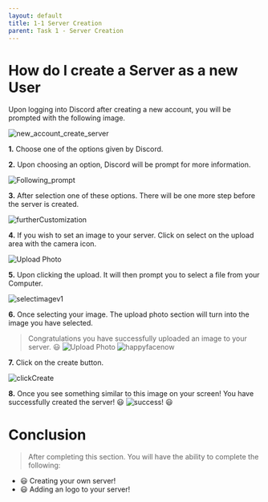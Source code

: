 ```yaml
---
layout: default
title: 1-1 Server Creation
parent: Task 1 - Server Creation
---
```


# How do I create a Server as a new User

Upon logging into Discord after creating a new account, you will be prompted with the following image.

  ![new_account_create_server](https://user-images.githubusercontent.com/65834553/161900371-3ea2bf77-24de-4451-8d2d-a8873f47c5c4.jpg "CreateServerMenu")

**1.** Choose one of the options given by Discord.


**2.** Upon choosing an option, Discord will be prompt for more information.

   ![Following_prompt](https://user-images.githubusercontent.com/65834553/161902338-3d8e05a6-fd89-4ce2-a6a1-36df3b7e5595.jpg "NextStep")
  
**3.** After selection one of these options. There will be one more step before the server is created.
  
   ![furtherCustomization](https://user-images.githubusercontent.com/65834553/161903342-d61c9b48-6823-41b7-b739-b9d8f1790ebf.jpg "More customization")
    
**4.** If you wish to set an image to your server. Click on select on the upload area with the camera icon.
    
   ![Upload Photo](https://user-images.githubusercontent.com/65834553/161905195-69665fd6-bf93-4db5-b5f5-7cd679cf4f39.jpg "Upload a photo")
    
**5.** Upon clicking the upload. It will then prompt you to select a file from your Computer.
    
   ![selectimagev1](https://user-images.githubusercontent.com/65834553/161908517-b4d041dc-6236-47e6-9c33-602d07160d4f.jpg "Select Image")
    
**6.**  Once selecting your image. The upload photo section will turn into the image you have selected.
    
  > Congratulations you have successfully uploaded an image to your server. 😃
  >  ![Upload Photo](https://user-images.githubusercontent.com/65834553/161909264-e84b6308-16f3-46c7-b453-478c6322497a.jpg)  ![happyfacenow](https://user-images.githubusercontent.com/65834553/161909273-b5c7e8f7-b534-4ddb-a9b5-0c4b4bdc792d.jpg "Add Logo Success!")

**7.**  Click on the create button.

![clickCreate](https://user-images.githubusercontent.com/65834553/161933089-4469f4d4-09cf-43ed-8bd1-48a884282b72.jpg "Click on create!")

**8.**  Once you see something similar to this image on your screen! You have successfully created the server!
   😃 ![success!](https://user-images.githubusercontent.com/65834553/161936494-4a7db67b-1d83-42bc-81fd-e029973c1a73.jpg "Server Success!") 😃
   
# Conclusion
> After completing this section. You will have the ability to complete the following:
* 😃 Creating your own server!
* 😃 Adding an logo to your server!
